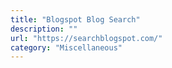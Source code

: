 ```yaml
---
title: "Blogspot Blog Search"
description: ""
url: "https://searchblogspot.com/"
category: "Miscellaneous"
---
```

